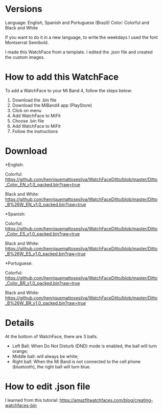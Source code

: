 # Versions
Language: English, Spanish and Portuguese (Brazil)
Color: Colorful and Black and White

If you want to do it in a new language, to write the weekdays I used the font Montserrat Semibold.

I made this WatchFace from a template. I edited the .json file and created the custom images.


# How to add this WatchFace
To add a WatchFace to your Mi Band 4, follow the steps below:

1. Download the .bin file
2. Download the MiBand4 app (PlayStore)
3. Click on menu
4. Add WatchFace to MiFit
5. Choose .bin file
6. Add WatchFace to MiFit
7. Follow the instructions

# Download

*English: 
  
  
  Colorful: https://github.com/henriquemattosesilva/WatchFaceDitto/blob/master/Ditto_Color_EN_v1.0_packed.bin?raw=true
  
  Black and White: https://github.com/henriquemattosesilva/WatchFaceDitto/blob/master/Ditto_B%26W_EN_v1.0_packed.bin?raw=true


*Spanish: 
  
  
  Colorful: https://github.com/henriquemattosesilva/WatchFaceDitto/blob/master/Ditto_Color_ES_v1.0_packed.bin?raw=true
  
  Black and White: https://github.com/henriquemattosesilva/WatchFaceDitto/blob/master/Ditto_B%26W_ES_v1.0_packed.bin?raw=true


*Portuguese: 
  
  
  Colorful: https://github.com/henriquemattosesilva/WatchFaceDitto/blob/master/Ditto_Color_BR_v1.0_packed.bin?raw=true
  
  Black and White: https://github.com/henriquemattosesilva/WatchFaceDitto/blob/master/Ditto_B%26W_BR_v1.0_packed.bin?raw=true


# Details
At the bottom of WatchFace, there are 3 balls.
- Left Ball: When Do Not Disturb (DND) mode is enabled, the ball will turn orange;
- Middle ball: will always be white;
- Right ball: When the Mi Band is not connected to the cell phone (bluetooth), the right ball will turn blue.


# How to edit .json file
I learned from this tutorial: https://amazfitwatchfaces.com/blog/creating-watchfaces-bin
